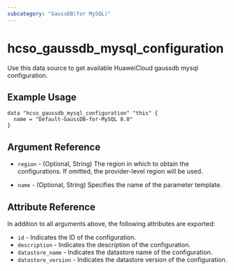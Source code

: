 ```yaml
---
subcategory: "GaussDB(for MySQL)"
---
```


# hcso_gaussdb_mysql_configuration

Use this data source to get available HuaweiCloud gaussdb mysql configuration.

## Example Usage

```hcl
data "hcso_gaussdb_mysql_configuration" "this" {
  name = "Default-GaussDB-for-MySQL 8.0"
}
```

## Argument Reference

* `region` - (Optional, String) The region in which to obtain the configurations. If omitted, the provider-level region
  will be used.

* `name` - (Optional, String) Specifies the name of the parameter template.

## Attribute Reference

In addition to all arguments above, the following attributes are exported:

* `id` - Indicates the ID of the configuration.
* `description` - Indicates the description of the configuration.
* `datastore_name` - Indicates the datastore name of the configuration.
* `datastore_version` - Indicates the datastore version of the configuration.
